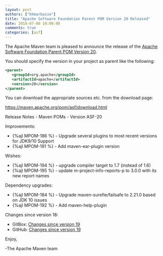 ```yaml
---
layout: post
authors: ["khmarbaise"]
title: "Apache Software Foundation Parent POM Version 20 Released"
date: 2018-07-08 10:00:00
comments: true
categories: [asf]
---
```

The Apache Maven team is pleased to announce the release of the 
[Apache Software Foundation Parent POM Version 20](https://maven.apache.org/pom/asf/).

You should specify the version in your project as parent like the following:

``` xml
<parent>
   <groupId>org.apache</groupId>
   <artifactId>apache</artifactId>
   <version>20</version>
</parent>
```
You can download the appropriate sources etc. from the download page:

https://maven.apache.org/pom/asf/download.html


<!-- more -->

Release Notes - Maven POMs - Version ASF-20

Improvements:

 * {%ajl MPOM-186 %} - Upgrade several plugins to most recent versions for JDK9/10 Support
 * {%ajl MPOM-191 %} - Add maven-ear-plugin version

Wishes:

 * {%ajl MPOM-194 %} - upgrade compiler target to 1.7 (instead of 1.6)
 * {%ajl MPOM-195 %} - update m-project-info-reports-p to 3.0.0 with its new report names

Dependency upgrades:

 * {%ajl MPOM-184 %} - Upgrade maven-surefie/failsafe to 2.21.0 based on JDK 10 issues
 * {%ajl MPOM-192 %} - Add maven-help-plugin


Changes since version 18:

 * GitBox: [Changes since version 19][change-20]
 * GitHub: [Changes since version 19][change-github-20]


Enjoy,
    
-The Apache Maven team

[change-20]: https://gitbox.apache.org/repos/asf?p=maven-apache-parent.git;a=blobdiff;f=pom.xml;hb=apache-20;hpb=apache-19
[change-github-20]: https://github.com/apache/maven-apache-parent/compare/apache-19...apache-20

